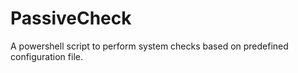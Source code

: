 # PassiveCheck

A powershell script to perform system checks based on predefined configuration file.